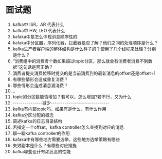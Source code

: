 # 面试题

1. kafka中 ISR，AR 代表什么
2. kafka中 HW, LEO 代表什么
3. kafaka中是怎么体现消息顺序性的
4. kafaka中分区器，序列化器，拦截器是否了解？他们之间的处理顺序是什么？
5. kafka生产者客户端的整体结构是什么样子的？使用了几个线程来处理？分别是什么？
6. “消费组中的消费者个数如果超过topic分区，那么就会有消费者消费不到数据”这句话是否正确？
7. 消费者提交消费位移时提交的是当前消费到的最新消息的offset还是offset+1
8. 有哪些情形会造成重复消费？
9. 哪些情形会造成消息漏消费？
10. ..
11. topic的分区数能否增加？若可以，怎么增加?若不行，又为什么
12. ---------------减少------------------------------
13. kafka有内部topic吗，如果有是什么，有什么作用
14. kafka分区分配的概念
15. 简述kafka的日志目录结构
16. 若指定一个offset，kafka controller怎么查找到对应的消息
17. 聊一聊kafka controller的作用
18. kafaka中有哪些地方需要选举，这些地方选举策略有哪些
19. 失效副本是什么？有哪些对应措施
20. kafka哪些设计有如此高的性能